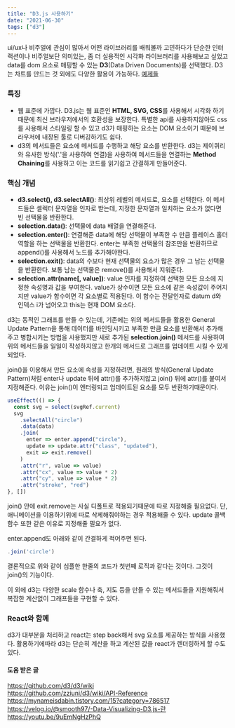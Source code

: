 ```yaml
---
title: "D3.js 사용하기"
date: "2021-06-30"
tags: ["d3"]
---
```


ui/ux나 비주얼에 관심이 많아서 어떤 라이브러리를 배워볼까 고민하다가 단순한 인터랙션이나 비주얼보단 의미있는, 좀 더 실용적인 시각화 라이브러리를 사용해보고 싶었고 data를 dom 요소로 매핑할 수 있는 **D3**(Data Driven Documents)를 선택했다. D3는 차트를 만드는 것 외에도 다양한 활용이 가능하다. [예제들](https://bl.ocks.org/mbostock)

### 특징

- 웹 표준에 가깝다.
  D3.js는 웹 표준인 **HTML, SVG, CSS**를 사용해서 시각화 하기 때문에 최신 브라우저에서의 호환성을 보장한다. 특별한 api를 사용하지않아도 css를 사용해서 스타일링 할 수 있고 d3가 매핑하는 요소는 DOM 요소이기 때문에 브라우저에 내장된 툴로 디버깅하기도 쉽다.
- d3의 메서드들은 요소에 메서드를 수행하고 해당 요소를 반환한다. d3는 제이쿼리와 유사한 방식('.'을 사용하여 연결)을 사용하여 메서드들을 연결하는 **Method Chaining**를 사용하고 이는 코드를 읽기쉽고 간결하게 만들어준다.

### 핵심 개념

- **d3.select(), d3.selectAll()**: 최상위 레벨의 메서드로, 요소를 선택한다. 이 메서드들은 셀렉터 문자열을 인자로 받는데, 지정한 문자열과 일치하는 요소가 없다면 빈 선택물을 반환한다.
- **selection.data()**: 선택물에 data 배열을 연결해준다.
- **selection.enter()**: 연결해준 data에 해당 선택물이 부족한 수 만큼 플레이스 홀더 역할을 하는 선택물을 반환한다. enter는 부족한 선택물의 참조만을 반환하므로 append()를 사용해서 노드를 추가해야한다.
- **selection.exit()**: data의 수보다 현재 선택물의 요소가 많은 경우 그 남는 선택물을 반환한다. 보통 남는 선택물은 remove()를 사용해서 지워준다.
- **selection.attr(name[, value])**: value 인자를 지정하여 선택한 모든 요소에 지정한 속성명과 값을 부여한다. value가 상수이면 모든 요소에 같은 속성값이 주어지지만 value가 함수이면 각 요소별로 적용된다.
  이 함수는 전달인자로 datum d와 인덱스 i가 넘어오고 this는 현재 DOM 요소다.

d3는 동적인 그래프를 만들 수 있는데, 기존에는 위의 메서드들을 활용한 General Update Pattern을 통해 데이터를 바인딩시키고 부족한 만큼 요소를 반환해서 추가해주고 병합시키는 방법을 사용했지만 새로 추가된 **selection.join()** 메서드를 사용하여 위의 메서드들을 일일이 작성하지않고 한개의 메서드로 그래프를 업데이트 시킬 수 있게되었다.

join()을 이용해서 만든 요소에 속성을 지정하려면, 원래의 방식(General Update Pattern)처럼 enter나 update 뒤에 attr()를 추가하지않고 join() 뒤에 attr()를 붙여서 지정해준다. 이유는 join()이 엔터링되고 업데이트된 요소를 모두 반환하기때문이다.

```js
useEffect(() => {
  const svg = select(svgRef.current)
  svg
    .selectAll("circle")
    .data(data)
    .join(
      enter => enter.append("circle"),
      update => update.attr("class", "updated"),
      exit => exit.remove()
    )
    .attr("r", value => value)
    .attr("cx", value => value * 2)
    .attr("cy", value => value * 2)
    .attr("stroke", "red")
}, [])
```

join() 안에 exit.remove는 사실 디폴트로 적용되기때문에 따로 지정해줄 필요없다. 단, 애니메이션을 이용하기위에 따로 삭제해줘야하는 경우 적용해줄 수 있다.
update 콜백함수 또한 같은 이유로 지정해줄 필요가 없다.

enter.append도 아래와 같이 간결하게 적어주면 된다.

```js
.join('circle')
```

결론적으로 위와 같이 심플한 한줄의 코드가 첫번째 로직과 같다는 것이다. 그것이 join()의 기능이다.

이 외에 d3는 다양한 scale 함수나 축, 지도 등을 만들 수 있는 메서드들을 지원해줘서 복잡한 계산없이 그래프들을 구현할 수 있다.

### React와 함께

d3가 대부분을 처리하고 react는 step back해서 svg 요소를 제공하는 방식을 사용했다.
활용하기에따라 d3는 단순히 계산을 하고 계산된 값을 react가 렌더링하게 할 수도 있다.

#### 도움 받은 글

https://github.com/d3/d3/wiki<br/>
https://github.com/zziuni/d3/wiki/API-Reference<br/>
https://mynameisdabin.tistory.com/15?category=786517<br/>
https://velog.io/@smooth97/-Data-Visualizing-D3.js-란<br/>
https://youtu.be/9uEmNgHzPhQ
